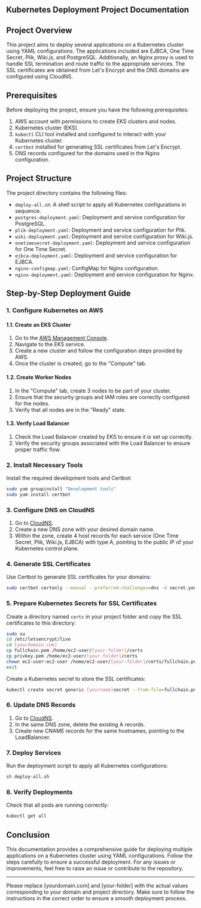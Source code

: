 ## Kubernetes Deployment Project Documentation

## Project Overview

This project aims to deploy several applications on a Kubernetes cluster using YAML configurations. The applications included are EJBCA, One Time Secret, Plik, Wiki.js, and PostgreSQL. Additionally, an Nginx proxy is used to handle SSL termination and route traffic to the appropriate services. The SSL certificates are obtained from Let's Encrypt and the DNS domains are configured using CloudNS.

## Prerequisites

Before deploying the project, ensure you have the following prerequisites:

1. AWS account with permissions to create EKS clusters and nodes.
2. Kubernetes cluster (EKS).
3. `kubectl` CLI tool installed and configured to interact with your Kubernetes cluster.
4. `certbot` installed for generating SSL certificates from Let's Encrypt.
5. DNS records configured for the domains used in the Nginx configuration.

## Project Structure

The project directory contains the following files:

- `deploy-all.sh`: A shell script to apply all Kubernetes configurations in sequence.
- `postgres-deployment.yaml`: Deployment and service configuration for PostgreSQL.
- `plik-deployment.yaml`: Deployment and service configuration for Plik.
- `wiki-deployment.yaml`: Deployment and service configuration for Wiki.js.
- `onetimesecret-deployment.yaml`: Deployment and service configuration for One Time Secret.
- `ejbca-deployment.yaml`: Deployment and service configuration for EJBCA.
- `nginx-configmap.yaml`: ConfigMap for Nginx configuration.
- `nginx-deployment.yaml`: Deployment and service configuration for Nginx.

## Step-by-Step Deployment Guide

### 1. Configure Kubernetes on AWS

#### 1.1. Create an EKS Cluster

1. Go to the [AWS Management Console](https://aws.amazon.com/console/).
2. Navigate to the EKS service.
3. Create a new cluster and follow the configuration steps provided by AWS.
4. Once the cluster is created, go to the "Compute" tab.

#### 1.2. Create Worker Nodes

1. In the "Compute" tab, create 3 nodes to be part of your cluster.
2. Ensure that the security groups and IAM roles are correctly configured for the nodes.
3. Verify that all nodes are in the "Ready" state.

#### 1.3. Verify Load Balancer

1. Check the Load Balancer created by EKS to ensure it is set up correctly.
2. Verify the security groups associated with the Load Balancer to ensure proper traffic flow.

### 2. Install Necessary Tools

Install the required development tools and Certbot:

```bash
sudo yum groupinstall "Development tools"
sudo yum install certbot
```

### 3. Configure DNS on CloudNS

1. Go to [CloudNS](https://www.cloudns.net/main/).
2. Create a new DNS zone with your desired domain name.
3. Within the zone, create 4 host records for each service (One Time Secret, Plik, Wiki.js, EJBCA) with type A, pointing to the public IP of your Kubernetes control plane.

### 4. Generate SSL Certificates

Use Certbot to generate SSL certificates for your domains:

```bash
sudo certbot certonly --manual --preferred-challenges=dns -d secret.yourdomain.com -d plik.yourdomain.com -d wiki.yourdomain.com -d cert.yourdomain.com
```

### 5. Prepare Kubernetes Secrets for SSL Certificates

Create a directory named `certs` in your project folder and copy the SSL certificates to this directory:

```bash
sudo su
cd /etc/letsencrypt/live
cd [yourdomain.com]
cp fullchain.pem /home/ec2-user/[your-folder]/certs
cp privkey.pem /home/ec2-user/[your-folder]/certs
chown ec2-user:ec2-user /home/ec2-user/[your-folder]/certs/fullchain.pem /home/ec2-user/[your-folder]/certs/privkey.pem
exit
```

Create a Kubernetes secret to store the SSL certificates:

```bash
kubectl create secret generic [yourname]secret --from-file=fullchain.pem=/home/ec2-user/[your-folder]/certs/fullchain.pem --from-file=privkey.pem=/home/ec2-user/[your-folder]/certs/privkey.pem
```

### 6. Update DNS Records

1. Go to [CloudNS](https://www.cloudns.net/main/).
2. In the same DNS zone, delete the existing A records.
3. Create new CNAME records for the same hostnames, pointing to the LoadBalancer.

### 7. Deploy Services

Run the deployment script to apply all Kubernetes configurations:

```bash
sh deploy-all.sh
```

### 8. Verify Deployments

Check that all pods are running correctly:

```bash
kubectl get all
```

## Conclusion

This documentation provides a comprehensive guide for deploying multiple applications on a Kubernetes cluster using YAML configurations. Follow the steps carefully to ensure a successful deployment. For any issues or improvements, feel free to raise an issue or contribute to the repository.

---

Please replace [yourdomain.com] and [your-folder] with the actual values corresponding to your domain and project directory. Make sure to follow the instructions in the correct order to ensure a smooth deployment process.
